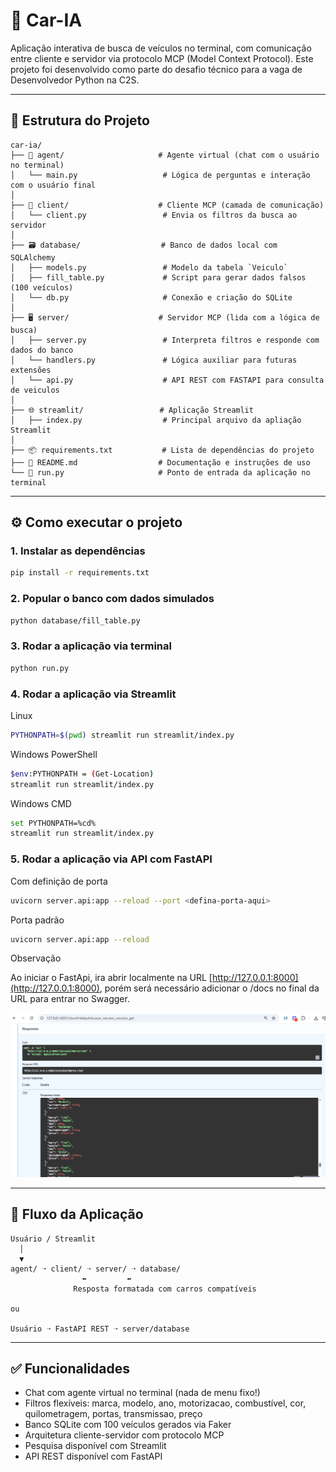 # 🚗 Car-IA

Aplicação interativa de busca de veículos no terminal, com comunicação entre cliente e servidor via protocolo MCP (Model Context Protocol). Este projeto foi desenvolvido como parte do desafio técnico para a vaga de Desenvolvedor Python na C2S.

---

## 🧭 Estrutura do Projeto

```
car-ia/
├── 🧠 agent/                     # Agente virtual (chat com o usuário no terminal)
│   └── main.py                   # Lógica de perguntas e interação com o usuário final
│
├── 📡 client/                    # Cliente MCP (camada de comunicação)
│   └── client.py                 # Envia os filtros da busca ao servidor
│
├── 🗃️ database/                  # Banco de dados local com SQLAlchemy
│   ├── models.py                 # Modelo da tabela `Veiculo`
│   ├── fill_table.py             # Script para gerar dados falsos (100 veículos)
│   └── db.py                     # Conexão e criação do SQLite
│
├── 🖥️ server/                    # Servidor MCP (lida com a lógica de busca)
│   ├── server.py                 # Interpreta filtros e responde com dados do banco
│   └── handlers.py               # Lógica auxiliar para futuras extensões
│   └── api.py                    # API REST com FASTAPI para consulta de veiculos
│
├── 🌐 streamlit/                 # Aplicação Streamlit
│   ├── index.py                  # Principal arquivo da apliação Streamlit
│
├── 📦 requirements.txt           # Lista de dependências do projeto
├── 📖 README.md                  # Documentação e instruções de uso
└── 🚀 run.py                     # Ponto de entrada da aplicação no terminal
```

---

## ⚙️ Como executar o projeto

### 1. Instalar as dependências

```bash
pip install -r requirements.txt
```

### 2. Popular o banco com dados simulados

```bash
python database/fill_table.py
```

### 3. Rodar a aplicação via terminal

```bash
python run.py
```


### 4. Rodar a aplicação via Streamlit

Linux
```bash
PYTHONPATH=$(pwd) streamlit run streamlit/index.py
```

Windows PowerShell
```bash
$env:PYTHONPATH = (Get-Location)
streamlit run streamlit/index.py
```

Windows CMD
```bash
set PYTHONPATH=%cd%
streamlit run streamlit/index.py
```

### 5. Rodar a aplicação via API com FastAPI

Com definição de porta
```bash
uvicorn server.api:app --reload --port <defina-porta-aqui>
```

Porta padrão
```bash
uvicorn server.api:app --reload
```

Observação

Ao iniciar o FastApi, ira abrir localmente na URL [http://127.0.0.1:8000](http://127.0.0.1:8000), porém será necessário adicionar o /docs no final da URL para entrar no Swagger.

![Fast API](imagens/fast_api.PNG)

---

## 🧩 Fluxo da Aplicação

```
Usuário / Streamlit
  │
  ▼
agent/ ➝ client/ ➝ server/ ➝ database/
                ⬅         ⬅
              Resposta formatada com carros compatíveis

ou

Usuário ➝ FastAPI REST ➝ server/database

```

---

## ✅ Funcionalidades

- Chat com agente virtual no terminal (nada de menu fixo!)
- Filtros flexíveis: marca, modelo, ano, motorizacao, combustível, cor, quilometragem, portas, transmissao, preço
- Banco SQLite com 100 veículos gerados via Faker
- Arquitetura cliente-servidor com protocolo MCP
- Pesquisa disponível com Streamlit
- API REST disponível com FastAPI
